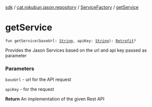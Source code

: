 [sdk](../../index.md) / [cat.rokubun.jason.repository](../index.md) / [ServiceFactory](index.md) / [getService](./get-service.md)

# getService

`fun getService(baseUrl: `[`String`](https://kotlinlang.org/api/latest/jvm/stdlib/kotlin/-string/index.html)`, apiKey: `[`String`](https://kotlinlang.org/api/latest/jvm/stdlib/kotlin/-string/index.html)`): `[`Retrofit`](https://square.github.io/retrofit/2.x/retrofit/retrofit2/Retrofit.html)`?`

Provides the Jason Services based on the url and api key passed as parameter

### Parameters

`baseUrl` - url for the API request

`apiKey` - for the request

**Return**
An implementation of the given Rest API

